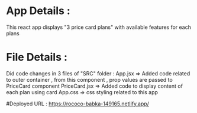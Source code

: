# App Details :
This react  app displays "3 price card plans" with available features for each plans

# File Details :
Did code changes in 3 files of "SRC" folder :
App.jsx => Added code related to outer container , from this component , prop values are passed to PriceCard component
PriceCard.jsx => Added code to display content of each plan using card
App.css => css styling related to this app

#Deployed URL :
https://rococo-babka-149165.netlify.app/
 
 
